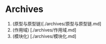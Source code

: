 
# Archives
1. (原型与原型链)[./archives/原型与原型链.md]
2. (作用域) [./archives/作用域.md]
3. (模块化) [./archives/模块化.md]
